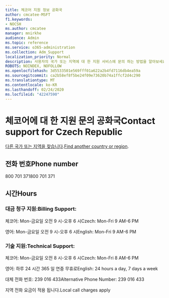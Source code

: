```yaml
---
title: 체코어 지원 정보 공화국
author: cmcatee-MSFT
f1.keywords:
- NOCSH
ms.author: cmcatee
manager: mnirkhe
audience: Admin
ms.topic: reference
ms.service: o365-administration
ms.collection: Adm_Support
localization_priority: Normal
description: 사용자의 국가 또는 지역에 대 한 지원 서비스에 문의 하는 방법을 알아보세요.
ROBOTS: NOINDEX, NOFOLLOW
ms.openlocfilehash: 3d5533501e569fff01a622a2b4fd7116db4ea59a
ms.sourcegitcommit: ca2b58ef8f5be24f09e73620b74a1ffcf2d4c290
ms.translationtype: MT
ms.contentlocale: ko-KR
ms.lasthandoff: 02/24/2020
ms.locfileid: "42247590"
---
```

# <a name="contact-support-for-czech-republic"></a><span data-ttu-id="50441-103">체코어에 대 한 지원 문의 공화국</span><span class="sxs-lookup"><span data-stu-id="50441-103">Contact support for Czech Republic</span></span>

<span data-ttu-id="50441-104">[다른 국가 또는 지역을 찾습니다](../contact-support-for-business-products.md).</span><span class="sxs-lookup"><span data-stu-id="50441-104">[Find another country or region](../contact-support-for-business-products.md).</span></span>

## <a name="phone-number"></a><span data-ttu-id="50441-105">전화 번호</span><span class="sxs-lookup"><span data-stu-id="50441-105">Phone number</span></span>
<span data-ttu-id="50441-106">800 701 371</span><span class="sxs-lookup"><span data-stu-id="50441-106">800 701 371</span></span>

## <a name="hours"></a><span data-ttu-id="50441-107">시간</span><span class="sxs-lookup"><span data-stu-id="50441-107">Hours</span></span>
### <a name="billing-support"></a><span data-ttu-id="50441-108">대금 청구 지원:</span><span class="sxs-lookup"><span data-stu-id="50441-108">Billing Support:</span></span>

<span data-ttu-id="50441-109">체코어: Mon-금요일 오전 9 시-오후 6 시</span><span class="sxs-lookup"><span data-stu-id="50441-109">Czech: Mon-Fri 9 AM-6 PM</span></span>

<span data-ttu-id="50441-110">영어: Mon-금요일 오전 9 시-오후 6 시</span><span class="sxs-lookup"><span data-stu-id="50441-110">English: Mon-Fri 9 AM-6 PM</span></span>

### <a name="technical-support"></a><span data-ttu-id="50441-111">기술 지원:</span><span class="sxs-lookup"><span data-stu-id="50441-111">Technical Support:</span></span>

<span data-ttu-id="50441-112">체코어: Mon-금요일 오전 8 시-오후 6 시</span><span class="sxs-lookup"><span data-stu-id="50441-112">Czech: Mon-Fri 8 AM-6 PM</span></span>

<span data-ttu-id="50441-113">영어: 하루 24 시간 365 일 연중 무휴로</span><span class="sxs-lookup"><span data-stu-id="50441-113">English: 24 hours a day, 7 days a week</span></span>

<span data-ttu-id="50441-114">대체 전화 번호: 239 016 433</span><span class="sxs-lookup"><span data-stu-id="50441-114">Alternative Phone Number: 239 016 433</span></span>

<span data-ttu-id="50441-115">지역 전화 요금이 적용 됩니다.</span><span class="sxs-lookup"><span data-stu-id="50441-115">Local call charges apply</span></span>